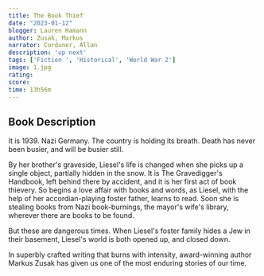 ```yaml
---
title: The Book Thief
date: "2023-01-12"
blogger: Lauren Hamann
author: Zusak, Markus
narrator: Corduner, Allan
description: 'up next'
tags: ['Fiction ', 'Historical', 'World War 2']
image: 1.jpg
rating: 
score: 
time: 13h56m
---
```



## Book Description

It is 1939. Nazi Germany. The country is holding its breath. Death has never been busier, and will be busier still.

By her brother's graveside, Liesel's life is changed when she picks up a single object, partially hidden in the snow. It is The Gravedigger's Handbook, left behind there by accident, and it is her first act of book thievery. So begins a love affair with books and words, as Liesel, with the help of her accordian-playing foster father, learns to read. Soon she is stealing books from Nazi book-burnings, the mayor's wife's library, wherever there are books to be found.

But these are dangerous times. When Liesel's foster family hides a Jew in their basement, Liesel's world is both opened up, and closed down.

In superbly crafted writing that burns with intensity, award-winning author Markus Zusak has given us one of the most enduring stories of our time.